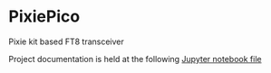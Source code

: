 # PixiePico
Pixie kit based FT8 transceiver

Project documentation is held at the following [Jupyter notebook file](https://github.com/lu7did/PixiePico/blob/main/doc/PixiePico.ipynb)
